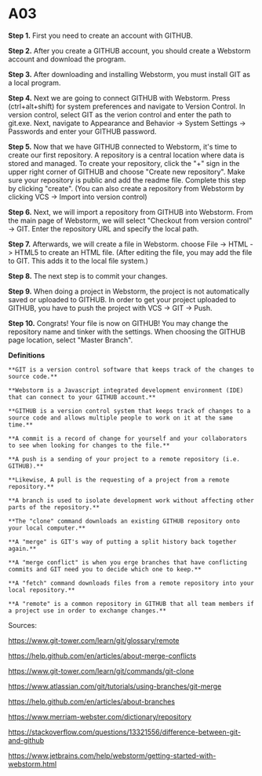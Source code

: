 # A03

**Step 1.** First you need to create an account with GITHUB. 
        
**Step 2.** After you create a GITHUB account, you should create a Webstorm account and download the program. 
        
**Step 3.** After downloading and installing Webstorm, you must install GIT as a local program. 
      
**Step 4.** Next we are going to connect GITHUB with Webstorm.
        Press (ctrl+alt+shift) for system preferences and navigate to Version Control.
        In version control, select GIT as the verion control and enter the path to git.exe.
        Next, navigate to Appearance and Behavior -> System Settings -> Passwords and enter your GITHUB password.
        
**Step 5.** Now that we have GITHUB connected to Webstorm, it's time to create our first repository.
        A repository is a central location where data is stored and managed.
        To create your repository, click the "+" sign in the upper right corner of GITHUB and choose "Create new repository".
        Make sure your repository is public and add the readme file.
        Complete this step by clicking "create".
        (You can also create a repository from Webstorm by clicking VCS -> Import into version control)
        
**Step 6.** Next, we will import a repository from GITHUB into Webstorm.
        From the main page of Webstorm, we will select "Checkout from version control" -> GIT.
        Enter the repository URL and specify the local path.
        
**Step 7.** Afterwards, we will create a file in Webstorm.
        choose File -> HTML -> HTML5 to create an HTML file.
        (After editing the file, you may add the file to GIT. This adds it to the local file system.)
        
**Step 8.** The next step is to commit your changes.
                
**Step 9.** When doing a project in Webstorm, the project is not automatically saved or uploaded to GITHUB.
        In order to get your project uploaded to GITHUB, you have to push the project with VCS -> GIT -> Push.
        
**Step 10.** Congrats! Your file is now on GITHUB! 
         You may change the repository name and tinker with the settings.
         When choosing the GITHUB page location, select "Master Branch".
         
**Definitions**

    **GIT is a version control software that keeps track of the changes to source code.**     
   
    **Webstorm is a Javascript integrated development environment (IDE) that can connect to your GITHUB account.**

    **GITHUB is a version control system that keeps track of changes to a source code and allows multiple people to work on it at the same time.**

    **A commit is a record of change for yourself and your collaborators to see when looking for changes to the file.**

    **A push is a sending of your project to a remote repository (i.e. GITHUB).**
        
    **Likewise, A pull is the requesting of a project from a remote repository.**
    
    **A branch is used to isolate development work without affecting other parts of the repository.**

    **The "clone" command downloads an existing GITHUB repository onto your local computer.**

    **A "merge" is GIT's way of putting a split history back together again.**

    **A "merge conflict" is when you erge branches that have conflicting commits and GIT need you to decide which one to keep.**

    **A "fetch" command downloads files from a remote repository into your local repository.**

    **A "remote" is a common repository in GITHUB that all team members if a project use in order to exchange changes.**
    

Sources:

https://www.git-tower.com/learn/git/glossary/remote

https://help.github.com/en/articles/about-merge-conflicts

https://www.git-tower.com/learn/git/commands/git-clone

https://www.atlassian.com/git/tutorials/using-branches/git-merge

https://help.github.com/en/articles/about-branches

https://www.merriam-webster.com/dictionary/repository

https://stackoverflow.com/questions/13321556/difference-between-git-and-github

https://www.jetbrains.com/help/webstorm/getting-started-with-webstorm.html
